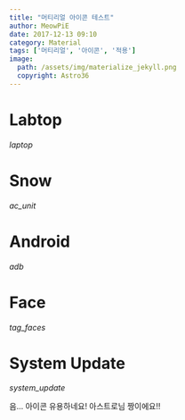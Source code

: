 ```yaml
---
title: "머티리얼 아이콘 테스트"
author: MeowPiE
date: 2017-12-13 09:10
category: Material
tags: ['머티리얼', '아이콘', '적용']
image:
  path: /assets/img/materialize_jekyll.png
  copyright: Astro36
---
```


# Labtop

<i class="large material-icons">laptop</i>

# Snow

<i class="large material-icons">ac_unit</i>

# Android

<i class="large material-icons">adb</i>

# Face

<i class="large material-icons">tag_faces</i>

# System Update

<i class="large material-icons">system_update</i>

음... 아이콘 유용하네요! 아스트로님 짱이에요!!

